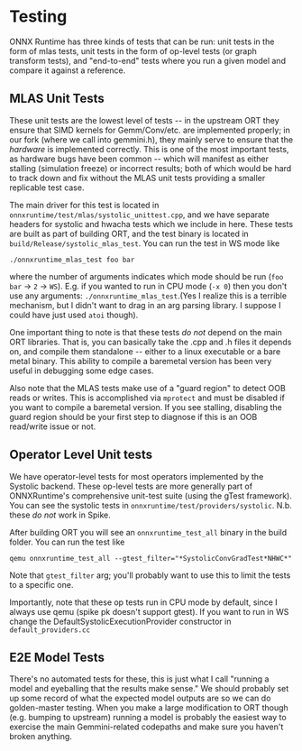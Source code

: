 # Testing

ONNX Runtime has three kinds of tests that can be run: unit tests in the form of mlas tests, unit tests in the form of op-level tests (or graph transform tests), and "end-to-end" tests where you run a given model and compare it against a reference.

## MLAS Unit Tests

These unit tests are the lowest level of tests -- in the upstream ORT they ensure that SIMD kernels for Gemm/Conv/etc. are implemented properly; in our fork (where we call into gemmini.h), they mainly serve to ensure that the _hardware_ is implemented correctly. This is one of the most important tests, as hardware bugs have been common -- which will manifest as either stalling (simulation freeze) or incorrect results; both of which would be hard to track down and fix without the MLAS unit tests providing a smaller replicable test case.

The main driver for this test is located in `onnxruntime/test/mlas/systolic_unittest.cpp`, and we have separate headers for systolic and hwacha tests which we include in here. These tests are built as part of building ORT, and the test binary is located in `build/Release/systolic_mlas_test`. You can run the test in WS mode like

```
./onnxruntime_mlas_test foo bar
```

where the number of arguments indicates which mode should be run (`foo bar` -> `2` -> `WS`). E.g. if you wanted to run in CPU mode (`-x 0`) then you don't use any arguments: `./onnxruntime_mlas_test`.(Yes I realize this is a terrible mechanism, but I didn't want to drag in an arg parsing library. I suppose I could have just used `atoi` though).

One important thing to note is that these tests _do not_ depend on the main ORT libraries. That is, you can basically take the .cpp and .h files it depends on, and compile them standalone -- either to a linux executable or a bare metal binary. This ability to compile a baremetal version has been very useful in debugging some edge cases.

Also note that the MLAS tests make use of a "guard region" to detect OOB reads or writes. This is accomplished via `mprotect` and must be disabled if you want to compile a baremetal version. If you see stalling, disabling the guard region should be your first step to diagnose if this is an OOB read/write issue or not.

## Operator Level Unit tests

We have operator-level tests for most operators implemented by the Systolic backend. These op-level tests are more generally part of ONNXRuntime's comprehensive unit-test suite (using the gTest framework). You can see the systolic tests in `onnxruntime/test/providers/systolic`. N.b. these _do not_ work in Spike.

After building ORT you will see an `onnxruntime_test_all` binary in the build folder. You can run the test like

```
qemu onnxruntime_test_all --gtest_filter="*SystolicConvGradTest*NHWC*"
``` 

Note that `gtest_filter` arg; you'll probably want to use this to limit the tests to a specific one.

Importantly, note that these op tests run in CPU mode by default, since I always use qemu (spike pk doesn't support gtest). If you want to run in WS change the DefaultSystolicExecutionProvider constructor in `default_providers.cc`

## E2E Model Tests

There's no automated tests for these, this is just what I call "running a model and eyeballing that the results make sense." We should probably set up some record of what the expected model outputs are so we can do golden-master testing. When you make a large modification to ORT though (e.g. bumping to upstream) running a model is probably the easiest way to exercise the main Gemmini-related codepaths and make sure you haven't broken anything.
